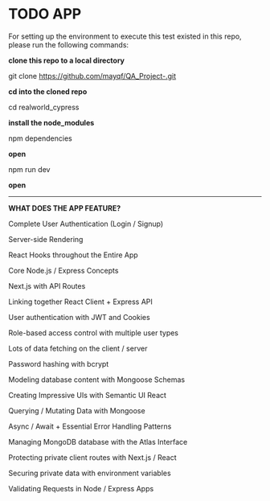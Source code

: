 # TODO APP

For setting up the environment to execute this test existed in this repo, please run the following commands:

**clone this repo to a local directory**

git clone https://github.com/mayqf/QA_Project-.git

**cd into the cloned repo**

cd realworld_cypress

**install the node_modules**

npm dependencies

**open**

npm run dev

**open**


---


**WHAT DOES THE APP FEATURE?**

Complete User Authentication (Login / Signup)

Server-side Rendering

React Hooks throughout the Entire App

Core Node.js / Express Concepts

Next.js with API Routes

Linking together React Client + Express API

User authentication with JWT and Cookies

Role-based access control with multiple user types

Lots of data fetching on the client / server

Password hashing with bcrypt

Modeling database content with Mongoose Schemas

Creating Impressive UIs with Semantic UI React

Querying / Mutating Data with Mongoose

Async / Await + Essential Error Handling Patterns

Managing MongoDB database with the Atlas Interface

Protecting private client routes with Next.js / React

Securing private data with environment variables

Validating Requests in Node / Express Apps





